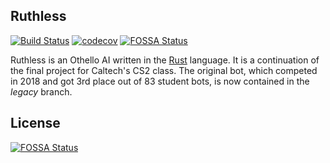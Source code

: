 Ruthless
--------

[![Build Status](https://travis-ci.org/ejaszewski/ruthless.svg?branch=master)](https://travis-ci.org/ejaszewski/ruthless)
[![codecov](https://codecov.io/gh/ejaszewski/ruthless/branch/master/graph/badge.svg)](https://codecov.io/gh/ejaszewski/ruthless)
[![FOSSA Status](https://app.fossa.io/api/projects/git%2Bgithub.com%2Fejaszewski%2Fruthless.svg?type=shield)](https://app.fossa.io/projects/git%2Bgithub.com%2Fejaszewski%2Fruthless?ref=badge_shield)

Ruthless is an Othello AI written in the [Rust] language. It is a continuation
of the final project for Caltech's CS2 class. The original bot, which competed
in 2018 and got 3rd place out of 83 student bots, is now contained in the
*legacy* branch.

[Rust]: https://www.rust-lang.org


## License
[![FOSSA Status](https://app.fossa.io/api/projects/git%2Bgithub.com%2Fejaszewski%2Fruthless.svg?type=large)](https://app.fossa.io/projects/git%2Bgithub.com%2Fejaszewski%2Fruthless?ref=badge_large)